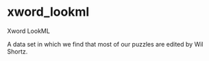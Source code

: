 # xword_lookml
Xword LookML

A data set in which we find that most of our puzzles are edited by Wil Shortz.
